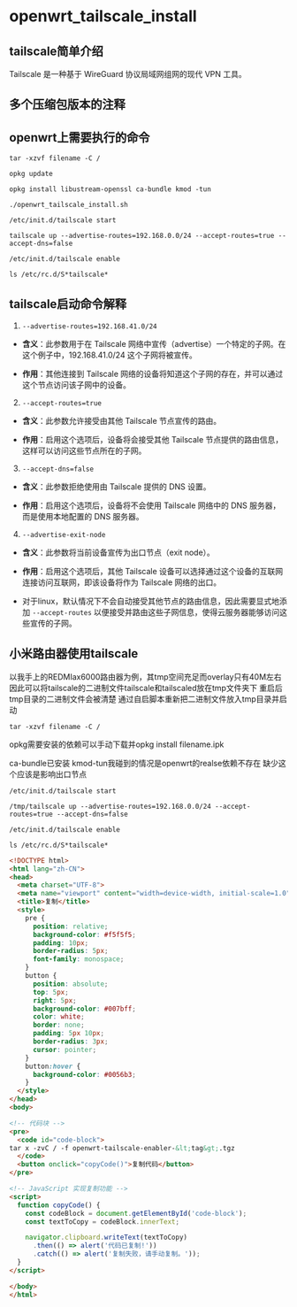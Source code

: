 # openwrt_tailscale_install

## tailscale简单介绍

Tailscale 是一种基于 WireGuard 协议局域网组网的现代 VPN 工具。

## 多个压缩包版本的注释



## openwrt上需要执行的命令

`tar -xzvf filename -C /`

`opkg update`

`opkg install libustream-openssl ca-bundle kmod -tun`

`./openwrt_tailscale_install.sh`  <!--假如使用二进制打包版不需要运行一键安装脚本-->

`/etc/init.d/tailscale start`

`tailscale up --advertise-routes=192.168.0.0/24 --accept-routes=true --accept-dns=false`

`/etc/init.d/tailscale enable`

`ls /etc/rc.d/S*tailscale*`

## tailscale启动命令解释

1. `--advertise-routes=192.168.41.0/24`

  - **含义**：此参数用于在 Tailscale 网络中宣传（advertise）一个特定的子网。在这个例子中，192.168.41.0/24 这个子网将被宣传。

  - **作用**：其他连接到 Tailscale 网络的设备将知道这个子网的存在，并可以通过这个节点访问该子网中的设备。

2. `--accept-routes=true`

  - **含义**：此参数允许接受由其他 Tailscale 节点宣传的路由。

  - **作用**：启用这个选项后，设备将会接受其他 Tailscale 节点提供的路由信息，这样可以访问这些节点所在的子网。

3. `--accept-dns=false`

  - **含义**：此参数拒绝使用由 Tailscale 提供的 DNS 设置。

  - **作用**：启用这个选项后，设备将不会使用 Tailscale 网络中的 DNS 服务器，而是使用本地配置的 DNS 服务器。

4. `--advertise-exit-node`

  - **含义**：此参数将当前设备宣传为出口节点（exit node）。

  - **作用**：启用这个选项后，其他 Tailscale 设备可以选择通过这个设备的互联网连接访问互联网，即该设备将作为 Tailscale 网络的出口。

- 对于linux，默认情况下不会自动接受其他节点的路由信息，因此需要显式地添加 `--accept-routes` 以便接受并路由这些子网信息，使得云服务器能够访问这些宣传的子网。

## 小米路由器使用tailscale

以我手上的REDMIax6000路由器为例，其tmp空间充足而overlay只有40M左右 因此可以将tailscale的二进制文件tailscale和tailscaled放在tmp文件夹下 重启后tmp目录的二进制文件会被清楚 通过自启脚本重新把二进制文件放入tmp目录并启动

`tar -xzvf filename -C /`

opkg需要安装的依赖可以手动下载并opkg install filename.ipk

ca-bundle已安装 kmod-tun我碰到的情况是openwrt的realse依赖不存在 缺少这个应该是影响出口节点

`/etc/init.d/tailscale start`

`/tmp/tailscale up --advertise-routes=192.168.0.0/24 --accept-routes=true --accept-dns=false`

`/etc/init.d/tailscale enable`

`ls /etc/rc.d/S*tailscale*`

```html
<!DOCTYPE html>
<html lang="zh-CN">
<head>
  <meta charset="UTF-8">
  <meta name="viewport" content="width=device-width, initial-scale=1.0">
  <title>复制</title>
  <style>
    pre {
      position: relative;
      background-color: #f5f5f5;
      padding: 10px;
      border-radius: 5px;
      font-family: monospace;
    }
    button {
      position: absolute;
      top: 5px;
      right: 5px;
      background-color: #007bff;
      color: white;
      border: none;
      padding: 5px 10px;
      border-radius: 3px;
      cursor: pointer;
    }
    button:hover {
      background-color: #0056b3;
    }
  </style>
</head>
<body>

<!-- 代码块 -->
<pre>
  <code id="code-block">
tar x -zvC / -f openwrt-tailscale-enabler-&lt;tag&gt;.tgz
  </code>
  <button onclick="copyCode()">复制代码</button>
</pre>

<!-- JavaScript 实现复制功能 -->
<script>
  function copyCode() {
    const codeBlock = document.getElementById('code-block');
    const textToCopy = codeBlock.innerText;

    navigator.clipboard.writeText(textToCopy)
      .then(() => alert('代码已复制!'))
      .catch(() => alert('复制失败，请手动复制。'));
  }
</script>

</body>
</html>
```

